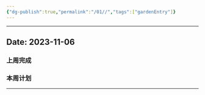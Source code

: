 ```yaml
---
{"dg-publish":true,"permalink":"/01//","tags":["gardenEntry"]}
---
```



---
## Date: 2023-11-06

### 上周完成



### 本周计划



---

